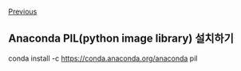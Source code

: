 [Previous](..)
## Anaconda PIL(python image library) 설치하기
conda install -c https://conda.anaconda.org/anaconda pil